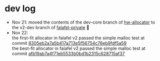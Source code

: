 # dev log
- Nov 21:  moved the contents of the dev-core branch of [hw-allocator](https://github.com/takeshiho0531/hw-allocator) to the v2-dev branch of [falafel-private](https://github.com/takeshiho0531/falafel-private) 🙌
- Nov 22:  <br>the first-fit allocator in falafel v2 passed the simple malloc test at commit [8305eb2a7a5b417a713e5f56754c76eb9fdf5a59](https://github.com/jfarresg/falafel-private/tree/8305eb2a7a5b417a713e5f56754c76eb9fdf5a59) <br>
the best-fit allocator in falafel v2 passed the simple malloc test at commit [afb19ab7a4f71eb5533b0bd1b2315c628715af37](https://github.com/jfarresg/falafel-private/tree/afb19ab7a4f71eb5533b0bd1b2315c628715af37)